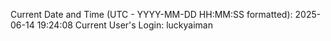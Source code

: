 Current Date and Time (UTC - YYYY-MM-DD HH:MM:SS formatted): 2025-06-14 19:24:08
Current User's Login: luckyaiman
